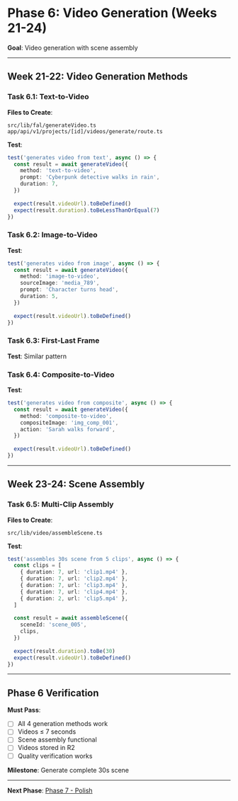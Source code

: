 # Phase 6: Video Generation (Weeks 21-24)

**Goal**: Video generation with scene assembly

---

## Week 21-22: Video Generation Methods

### Task 6.1: Text-to-Video

**Files to Create**:
```
src/lib/fal/generateVideo.ts
app/api/v1/projects/[id]/videos/generate/route.ts
```

**Test**:
```typescript
test('generates video from text', async () => {
  const result = await generateVideo({
    method: 'text-to-video',
    prompt: 'Cyberpunk detective walks in rain',
    duration: 7,
  })
  
  expect(result.videoUrl).toBeDefined()
  expect(result.duration).toBeLessThanOrEqual(7)
})
```

### Task 6.2: Image-to-Video

**Test**:
```typescript
test('generates video from image', async () => {
  const result = await generateVideo({
    method: 'image-to-video',
    sourceImage: 'media_789',
    prompt: 'Character turns head',
    duration: 5,
  })
  
  expect(result.videoUrl).toBeDefined()
})
```

### Task 6.3: First-Last Frame

**Test**: Similar pattern

### Task 6.4: Composite-to-Video

**Test**:
```typescript
test('generates video from composite', async () => {
  const result = await generateVideo({
    method: 'composite-to-video',
    compositeImage: 'img_comp_001',
    action: 'Sarah walks forward',
  })
  
  expect(result.videoUrl).toBeDefined()
})
```

---

## Week 23-24: Scene Assembly

### Task 6.5: Multi-Clip Assembly

**Files to Create**:
```
src/lib/video/assembleScene.ts
```

**Test**:
```typescript
test('assembles 30s scene from 5 clips', async () => {
  const clips = [
    { duration: 7, url: 'clip1.mp4' },
    { duration: 7, url: 'clip2.mp4' },
    { duration: 7, url: 'clip3.mp4' },
    { duration: 7, url: 'clip4.mp4' },
    { duration: 2, url: 'clip5.mp4' },
  ]
  
  const result = await assembleScene({
    sceneId: 'scene_005',
    clips,
  })
  
  expect(result.duration).toBe(30)
  expect(result.videoUrl).toBeDefined()
})
```

---

## Phase 6 Verification

**Must Pass**:
- [ ] All 4 generation methods work
- [ ] Videos ≤ 7 seconds
- [ ] Scene assembly functional
- [ ] Videos stored in R2
- [ ] Quality verification works

**Milestone**: Generate complete 30s scene

---

**Next Phase**: [Phase 7 - Polish](./phase-7-polish.md)